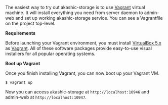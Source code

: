 The easiest way to try out akashic-storage is to use [Vagrant](https://www.vagrantup.com) virtual machine. It will install everything you need from server daemon to admin-web and set up working akashic-storage service. You can see a Vagrantfile on the project top-level.

**Requirements**

Before launching your Vagrant environment, you must install [VirtualBox 5.x](https://www.virtualbox.org/wiki/Downloads) as [Vagrant](https://www.vagrantup.com/downloads.html). All of these software packages provide easy-to-use visual installers for all popular operating systems.

**Boot up Vagrant**

Once you finish installing Vagrant, you can now boot up your Vagrant VM.

```
$ vagrant up
```

Now you can access akashic-storage at `http://localhost:10946` and admin-web at `http://localhost:10947`.